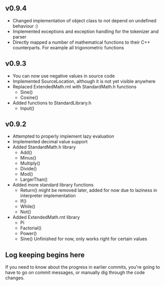 ## v0.9.4

* Changed implementation of object class to not depend on undefined behaviour :)
* Implemented exceptions and exception handling for the tokenizer and parser
* Directly mapped a number of mathematical functions to their C++ counterparts. For example all trigonometric functions

## v0.9.3

* You can now use negative values in source code
* Implemented SourceLocation, although it is not yet visible anywhere
* Replaced ExtendedMath.rnt with StandardMath.h functions
	* Sine()
	* Cosine()
* Added functions to StandardLibrary.h
	* Input()

## v0.9.2

* Attempted to properly implement lazy evaluation
* Implemented decimal value support
* Added StandardMath.h library
	* Add()
	* Minus()
	* Multiply()
	* Divide()
	* Mod()
	* LargerThan()
* Added more standard library functions
	* Return() might be removed later, added for now due to laziness in interpreter implementation
	* If()
	* While()
	* Not()
* Added ExtendedMath.rnt library
	* Pi
	* Factorial()
	* Power()
	* Sine() Unfinished for now, only works right for certain values

## Log keeping begins here

If you need to know about the progress in earlier commits, you're going to have to go on commit messages, or manually dig through the code changes.